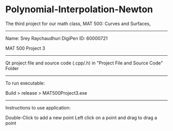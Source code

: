 # Polynomial-Interpolation-Newton

The third project for our math class, MAT 500: Curves and Surfaces,


-------------------------------------------

Name: Srey Raychaudhuri
DigiPen ID: 60000721

MAT 500 Project 3

-------------------------------------------

Qt project file and source code (.cpp/.h) in 
"Project File and Source Code" Folder

-------------------------------------------

To run executable: 

Build > release > MAT500Project3.exe

-------------------------------------------

Instructions to use application:

Double-Click to add a new point
Left click on a point and drag to drag a point
